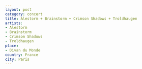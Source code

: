 ```yaml
---
layout: post
category: concert
title: Alestorm + Brainstorm + Crimson Shadows + Troldhaugen
artists: 
- Alestorm
- Brainstorm
- Crimson Shadows
- Troldhaugen
place: 
- Divan du Monde
country: France
city: Paris
---
```



